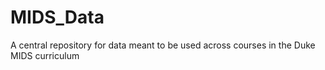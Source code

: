 # MIDS_Data
A central repository for data meant to be used across courses in the Duke MIDS curriculum
